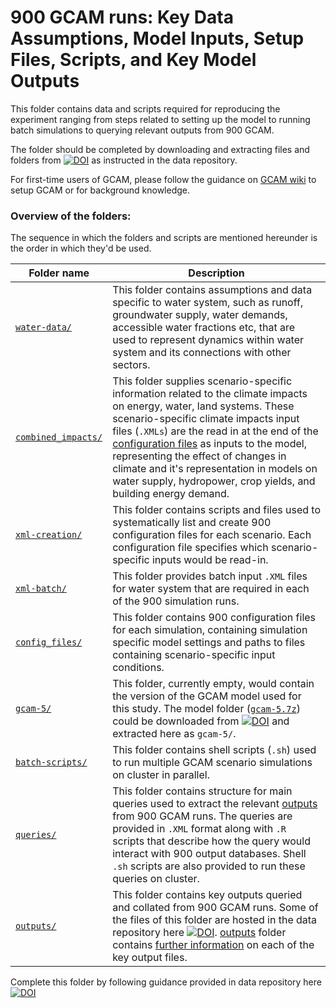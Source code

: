 # 900 GCAM runs: Key Data Assumptions, Model Inputs, Setup Files, Scripts, and Key Model Outputs 

This folder contains data and scripts required for reproducing the experiment ranging from steps related to setting up the model to running batch simulations to querying relevant outputs from 900 GCAM.

The folder should be completed by downloading and extracting files and folders from [![DOI](https://zenodo.org/badge/DOI/10.5281/zenodo.6480465.svg)](https://doi.org/10.5281/zenodo.6480465) as instructed in the data repository. 

For first-time users of GCAM, please follow the guidance on [GCAM wiki](http://jgcri.github.io/gcam-doc/toc.html) to setup GCAM or for background knowledge. 



<h3> Overview of the folders: </h3>
The sequence in which the folders and scripts are mentioned hereunder is the order in which they'd be used. 

| Folder name          | Description |
|----                  |----|
| [`water-data/`](./water-data/)        | This folder contains assumptions and data specific to water system, such as runoff, groundwater supply, water demands, accessible water fractions etc, that are used to represent dynamics within water system and its connections with other sectors. 
| [`combined_impacts/`](./combined_impacts/)  | This folder supplies scenario-specific information related to the climate impacts on energy, water, land systems. These scenario-specific climate impacts input files (`.XMLs`) are the read in at the end of the [configuration files](./config_files/) as inputs to the model, representing the effect of changes in climate and it's representation in models on water supply, hydropower, crop yields, and building energy demand. 
| [`xml-creation/`](./xml-creation/)      | This folder contains scripts and files used to systematically list and create 900 configuration files for each scenario. Each configuration file specifies which scenario-specific inputs would be read-in.
| [`xml-batch/`](./xml-batch/)         | This folder provides batch input `.XML` files for water system that are required in each of the 900 simulation runs.
| [`config_files/`](./config_files/)      | This folder contains 900 configuration files for each simulation, containing simulation specific model settings and paths to files containing scenario-specific input conditions. 
| [`gcam-5/`](./gcam-5/) | This folder, currently empty, would contain the version of the GCAM model used for this study. The model folder ([`gcam-5.7z`](https://zenodo.org/record/6480465/files/gcam-5.7z?download=1)) could be downloaded from [![DOI](https://zenodo.org/badge/DOI/10.5281/zenodo.6480465.svg)](https://doi.org/10.5281/zenodo.6480465) and extracted here as `gcam-5/`.
| [`batch-scripts/`](./batch-scripts/)     | This folder contains shell scripts (`.sh`) used to run multiple GCAM scenario simulations on cluster in parallel.
| [`queries/`](./queries/)           | This folder contains structure for main queries used to extract the relevant [outputs](/outputs/) from 900 GCAM runs. The queries are provided in `.XML` format along with `.R` scripts that describe how the query would interact with 900 output databases. Shell `.sh` scripts are also provided to run these queries on cluster.
| [`outputs/`](./outputs/)           | This folder contains key outputs queried and collated from 900 GCAM runs. Some of the files of this folder are hosted in the data repository here [![DOI](https://zenodo.org/badge/DOI/10.5281/zenodo.6480465.svg)](https://doi.org/10.5281/zenodo.6480465). [outputs](./outputs/) folder contains [further information](./outputs/README.md) on each of the key output files. 

Complete this folder by following guidance provided in data repository here [![DOI](https://zenodo.org/badge/DOI/10.5281/zenodo.6480465.svg)](https://doi.org/10.5281/zenodo.6480465)